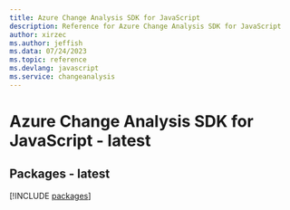 ```yaml
---
title: Azure Change Analysis SDK for JavaScript
description: Reference for Azure Change Analysis SDK for JavaScript
author: xirzec
ms.author: jeffish
ms.data: 07/24/2023
ms.topic: reference
ms.devlang: javascript
ms.service: changeanalysis
---
```

# Azure Change Analysis SDK for JavaScript - latest
## Packages - latest
[!INCLUDE [packages](change-analysis-index.md)]